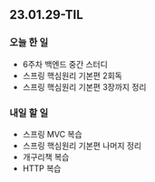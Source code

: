 ## 23.01.29-TIL

### 오늘 한 일
- 6주차 백엔드 중간 스터디 
- 스프링 핵심원리 기본편 2회독
- 스프링 핵심원리 기본편 3장까지 정리

### 내일 할 일
- 스프링 MVC 복습
- 스프링 핵심원리 기본편 나머지 정리
- 개구리책 복습
- HTTP 복습

